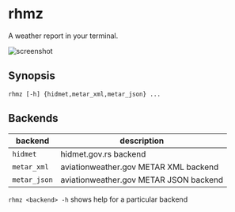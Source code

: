 # rhmz

A weather report in your terminal.

![screenshot](https://raw.githubusercontent.com/vrza/rhmz/master/screenshot.png)

## Synopsis

    rhmz [-h] {hidmet,metar_xml,metar_json} ...

## Backends

backend | description
---- | ----
`hidmet` | hidmet.gov.rs backend
`metar_xml` | aviationweather.gov METAR XML backend
`metar_json` | aviationweather.gov METAR JSON backend

`rhmz <backend> -h` shows help for a particular backend
